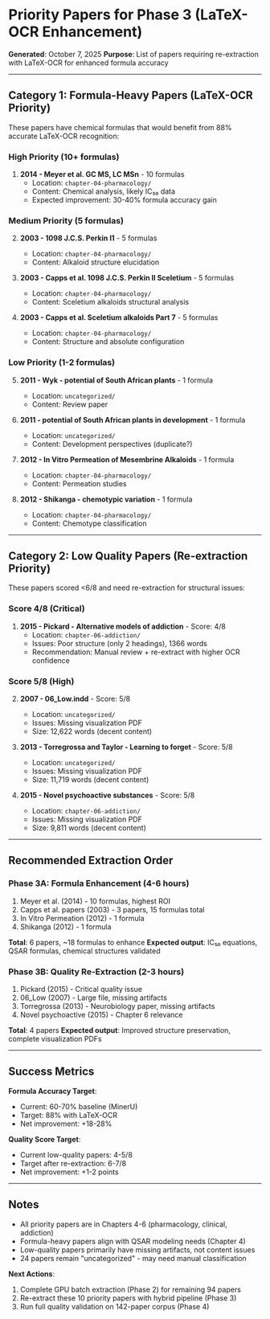 # Priority Papers for Phase 3 (LaTeX-OCR Enhancement)

**Generated**: October 7, 2025
**Purpose**: List of papers requiring re-extraction with LaTeX-OCR for enhanced formula accuracy

---

## Category 1: Formula-Heavy Papers (LaTeX-OCR Priority)

These papers have chemical formulas that would benefit from 88% accurate LaTeX-OCR recognition:

### High Priority (10+ formulas)
1. **2014 - Meyer et al. GC MS, LC MSn** - 10 formulas
   - Location: `chapter-04-pharmacology/`
   - Content: Chemical analysis, likely IC₅₀ data
   - Expected improvement: 30-40% formula accuracy gain

### Medium Priority (5 formulas)
2. **2003 - 1098 J.C.S. Perkin I1** - 5 formulas
   - Location: `chapter-04-pharmacology/`
   - Content: Alkaloid structure elucidation

3. **2003 - Capps et al. 1098 J.C.S. Perkin II Sceletium** - 5 formulas
   - Location: `chapter-04-pharmacology/`
   - Content: Sceletium alkaloids structural analysis

4. **2003 - Capps et al. Sceletium alkaloids Part 7** - 5 formulas
   - Location: `chapter-04-pharmacology/`
   - Content: Structure and absolute configuration

### Low Priority (1-2 formulas)
5. **2011 - Wyk - potential of South African plants** - 1 formula
   - Location: `uncategorized/`
   - Content: Review paper

6. **2011 - potential of South African plants in development** - 1 formula
   - Location: `uncategorized/`
   - Content: Development perspectives (duplicate?)

7. **2012 - In Vitro Permeation of Mesembrine Alkaloids** - 1 formula
   - Location: `chapter-04-pharmacology/`
   - Content: Permeation studies

8. **2012 - Shikanga - chemotypic variation** - 1 formula
   - Location: `chapter-04-pharmacology/`
   - Content: Chemotype classification

---

## Category 2: Low Quality Papers (Re-extraction Priority)

These papers scored <6/8 and need re-extraction for structural issues:

### Score 4/8 (Critical)
1. **2015 - Pickard - Alternative models of addiction** - Score: 4/8
   - Location: `chapter-06-addiction/`
   - Issues: Poor structure (only 2 headings), 1366 words
   - Recommendation: Manual review + re-extract with higher OCR confidence

### Score 5/8 (High)
2. **2007 - 06_Low.indd** - Score: 5/8
   - Location: `uncategorized/`
   - Issues: Missing visualization PDF
   - Size: 12,622 words (decent content)

3. **2013 - Torregrossa and Taylor - Learning to forget** - Score: 5/8
   - Location: `uncategorized/`
   - Issues: Missing visualization PDF
   - Size: 11,719 words (decent content)

4. **2015 - Novel psychoactive substances** - Score: 5/8
   - Location: `chapter-06-addiction/`
   - Issues: Missing visualization PDF
   - Size: 9,811 words (decent content)

---

## Recommended Extraction Order

### Phase 3A: Formula Enhancement (4-6 hours)
1. Meyer et al. (2014) - 10 formulas, highest ROI
2. Capps et al. papers (2003) - 3 papers, 15 formulas total
3. In Vitro Permeation (2012) - 1 formula
4. Shikanga (2012) - 1 formula

**Total**: 6 papers, ~18 formulas to enhance
**Expected output**: IC₅₀ equations, QSAR formulas, chemical structures validated

### Phase 3B: Quality Re-Extraction (2-3 hours)
1. Pickard (2015) - Critical quality issue
2. 06_Low (2007) - Large file, missing artifacts
3. Torregrossa (2013) - Neurobiology paper, missing artifacts
4. Novel psychoactive (2015) - Chapter 6 relevance

**Total**: 4 papers
**Expected output**: Improved structure preservation, complete visualization PDFs

---

## Success Metrics

**Formula Accuracy Target**:
- Current: 60-70% baseline (MinerU)
- Target: 88% with LaTeX-OCR
- Net improvement: +18-28%

**Quality Score Target**:
- Current low-quality papers: 4-5/8
- Target after re-extraction: 6-7/8
- Net improvement: +1-2 points

---

## Notes

- All priority papers are in Chapters 4-6 (pharmacology, clinical, addiction)
- Formula-heavy papers align with QSAR modeling needs (Chapter 4)
- Low-quality papers primarily have missing artifacts, not content issues
- 24 papers remain "uncategorized" - may need manual classification

**Next Actions**:
1. Complete GPU batch extraction (Phase 2) for remaining 94 papers
2. Re-extract these 10 priority papers with hybrid pipeline (Phase 3)
3. Run full quality validation on 142-paper corpus (Phase 4)
